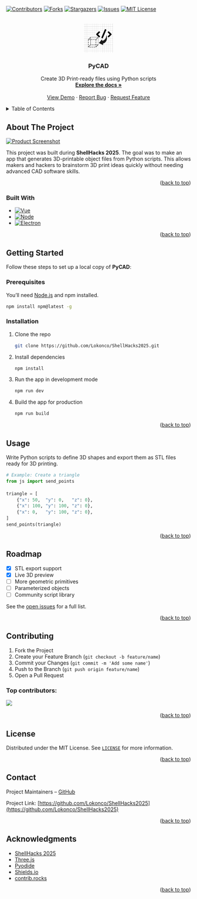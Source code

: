 <!-- Improved compatibility of back to top link -->
<a id="readme-top"></a>

<!-- PROJECT SHIELDS -->
[![Contributors][contributors-shield]][contributors-url]
[![Forks][forks-shield]][forks-url]
[![Stargazers][stars-shield]][stars-url]
[![Issues][issues-shield]][issues-url]
[![MIT License][license-shield]][license-url]



<!-- PROJECT LOGO -->
<br />
<div align="center">
  <a href="https://github.com/Lokonco/ShellHacks2025">
    <img src="src/renderer/logo.png" alt="Logo" width="80" height="80">
  </a>

  <h3 align="center">PyCAD</h3>

  <p align="center">
    Create 3D Print-ready files using Python scripts
    <br />
    <a href="https://github.com/Lokonco/ShellHacks2025"><strong>Explore the docs »</strong></a>
    <br />
    <br />
    <a href="https://github.com/Lokonco/ShellHacks2025">View Demo</a>
    ·
    <a href="https://github.com/Lokonco/ShellHacks2025/issues/new?labels=bug&template=bug-report---.md">Report Bug</a>
    ·
    <a href="https://github.com/Lokonco/ShellHacks2025/issues/new?labels=enhancement&template=feature-request---.md">Request Feature</a>
  </p>
</div>



<!-- TABLE OF CONTENTS -->
<details>
  <summary>Table of Contents</summary>
  <ol>
    <li><a href="#about-the-project">About The Project</a></li>
    <li><a href="#built-with">Built With</a></li>
    <li><a href="#getting-started">Getting Started</a></li>
    <li><a href="#usage">Usage</a></li>
    <li><a href="#roadmap">Roadmap</a></li>
    <li><a href="#contributing">Contributing</a></li>
    <li><a href="#license">License</a></li>
    <li><a href="#contact">Contact</a></li>
    <li><a href="#acknowledgments">Acknowledgments</a></li>
  </ol>
</details>



<!-- ABOUT THE PROJECT -->
## About The Project

[![Product Screenshot][product-screenshot]](https://github.com/Lokonco/ShellHacks2025)

This project was built during **ShellHacks 2025**. The goal was to make an app that generates 3D-printable object files from Python scripts. This allows makers and hackers to brainstorm 3D print ideas quickly without needing advanced CAD software skills.

<p align="right">(<a href="#readme-top">back to top</a>)</p>



### Built With

* [![Vue][Vue.js]][Vue-url]
* [![Node][Node.js]][Node-url]
* [![Electron][Electron.com]][Electron-url]

<p align="right">(<a href="#readme-top">back to top</a>)</p>



<!-- GETTING STARTED -->
## Getting Started

Follow these steps to set up a local copy of **PyCAD**:

### Prerequisites

You’ll need [Node.js](https://nodejs.org/) and npm installed.
```sh
npm install npm@latest -g
```

### Installation

1. Clone the repo
   ```sh
   git clone https://github.com/Lokonco/ShellHacks2025.git
   ```
2. Install dependencies
   ```sh
   npm install
   ```
3. Run the app in development mode
   ```sh
   npm run dev
   ```
4. Build the app for production
   ```sh
   npm run build
   ```

<p align="right">(<a href="#readme-top">back to top</a>)</p>



<!-- USAGE EXAMPLES -->
## Usage

Write Python scripts to define 3D shapes and export them as STL files ready for 3D printing.

```python
# Example: Create a triangle
from js import send_points

triangle = [
    {"x": 50,  "y": 0,   "z": 0},
    {"x": 100, "y": 100, "z": 0},
    {"x": 0,   "y": 100, "z": 0},
]
send_points(triangle)
```

<p align="right">(<a href="#readme-top">back to top</a>)</p>



<!-- ROADMAP -->
## Roadmap

- [x] STL export support
- [x] Live 3D preview
- [ ] More geometric primitives
- [ ] Parameterized objects
- [ ] Community script library

See the [open issues](https://github.com/Lokonco/ShellHacks2025/issues) for a full list.

<p align="right">(<a href="#readme-top">back to top</a>)</p>


<!-- CONTRIBUTING -->
## Contributing

1. Fork the Project  
2. Create your Feature Branch (`git checkout -b feature/name`)  
3. Commit your Changes (`git commit -m 'Add some name'`)  
4. Push to the Branch (`git push origin feature/name`)  
5. Open a Pull Request  

### Top contributors:

<a href="https://github.com/Lokonco/ShellHacks2025/graphs/contributors">
  <img src="https://contrib.rocks/image?repo=Lokonco/ShellHacks2025" />
</a>

<p align="right">(<a href="#readme-top">back to top</a>)</p>



<!-- LICENSE -->
## License

Distributed under the MIT License. See [`LICENSE`](LICENSE) for more information.

<p align="right">(<a href="#readme-top">back to top</a>)</p>



<!-- CONTACT -->
## Contact

Project Maintainers – [GitHub](https://github.com/Lokonco/ShellHacks2025)

Project Link: [https://github.com/Lokonco/ShellHacks2025](https://github.com/Lokonco/ShellHacks2025)

<p align="right">(<a href="#readme-top">back to top</a>)</p>



<!-- ACKNOWLEDGMENTS -->
## Acknowledgments

* [ShellHacks 2025](https://shellhacks.net)
* [Three.js](https://threejs.org/)
* [Pyodide](https://pyodide.org/)
* [Shields.io](https://shields.io)
* [contrib.rocks](https://contrib.rocks)

<p align="right">(<a href="#readme-top">back to top</a>)</p>



<!-- MARKDOWN LINKS & IMAGES -->
[contributors-shield]: https://img.shields.io/github/contributors/Lokonco/ShellHacks2025.svg?style=for-the-badge
[contributors-url]: https://github.com/Lokonco/ShellHacks2025/graphs/contributors
[forks-shield]: https://img.shields.io/github/forks/Lokonco/ShellHacks2025.svg?style=for-the-badge
[forks-url]: https://github.com/Lokonco/ShellHacks2025/network/members
[stars-shield]: https://img.shields.io/github/stars/Lokonco/ShellHacks2025.svg?style=for-the-badge
[stars-url]: https://github.com/Lokonco/ShellHacks2025/stargazers
[issues-shield]: https://img.shields.io/github/issues/Lokonco/ShellHacks2025.svg?style=for-the-badge
[issues-url]: https://github.com/Lokonco/ShellHacks2025/issues
[license-shield]: https://img.shields.io/github/license/Lokonco/ShellHacks2025.svg?style=for-the-badge
[license-url]: https://github.com/Lokonco/ShellHacks2025/blob/main/LICENSE
[product-screenshot]: images/screenshot.png
[Vue.js]: https://img.shields.io/badge/Vue.js-35495E?style=for-the-badge&logo=vuedotjs&logoColor=4FC08D
[Vue-url]: https://vuejs.org/
[Electron.com]: https://img.shields.io/badge/Electron-47848F?style=for-the-badge&logo=electron&logoColor=white
[Electron-url]: https://www.electronjs.org/
[Node.js]: https://img.shields.io/badge/Node.js-339933?style=for-the-badge&logo=node.js&logoColor=white
[Node-url]: https://nodejs.org/
